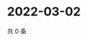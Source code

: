 # 2022-03-02

共 0 条

<!-- BEGIN WEIBO -->
<!-- 最后更新时间 Wed Mar 02 2022 06:11:49 GMT+0800 (China Standard Time) -->

<!-- END WEIBO -->
